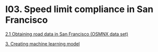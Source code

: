 # I03. Speed limit compliance in San Francisco


[ 2.1 Obtaining road data in San Francisco (OSMNX data set)]((2.Data&#32;processing.ipynb)#2.1_obtaining_road_data_in_san_francisco_(OSMNX_data_set))


[3. Creating machine learning model](deep_learning_model.ipynb##3._creating_machine_learning_model)



